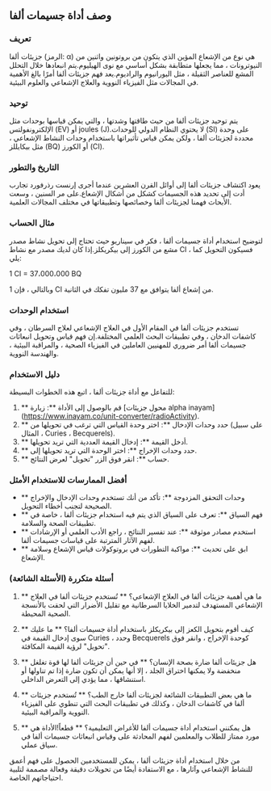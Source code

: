 ## وصف أداة جسيمات ألفا

### تعريف
جزيئات ألفا (الرمز: α) هي نوع من الإشعاع المؤين الذي يتكون من بروتونين واثنين من النيوترونات ، مما يجعلها متطابقة بشكل أساسي مع نوى الهيليوم.يتم انبعادها خلال التحلل المشع للعناصر الثقيلة ، مثل اليورانيوم والراديوم.يعد فهم جزيئات ألفا أمرًا بالغ الأهمية في المجالات مثل الفيزياء النووية والعلاج الإشعاعي والعلوم البيئية.

### توحيد
يتم توحيد جزيئات ألفا من حيث طاقتها وشدتها ، والتي يمكن قياسها بوحدات مثل الإلكترونفولتس (EV) أو joules (J).لا يحتوي النظام الدولي للوحدات (SI) على وحدة محددة لجزيئات ألفا ، ولكن يمكن قياس تأثيراتها باستخدام وحدات النشاط الإشعاعي ، مثل بيكايللز (BQ) أو الكورز (CI).

### التاريخ والتطور
يعود اكتشاف جزيئات ألفا إلى أوائل القرن العشرين عندما أجرى إرنست رذرفورد تجارب أدت إلى تحديد هذه الجسيمات كشكل من أشكال الإشعاع.على مر السنين ، وسعت الأبحاث فهمنا لجزيئات ألفا وخصائصها وتطبيقاتها في مختلف المجالات العلمية.

### مثال الحساب
لتوضيح استخدام أداة جسيمات ألفا ، فكر في سيناريو حيث تحتاج إلى تحويل نشاط مصدر مشع من الكورز إلى بيكريكلز.إذا كان لديك مصدر مع نشاط CI ، فسيكون التحويل كما يلي:

1 CI = 37،000،000 BQ

وبالتالي ، فإن 1 CI من إشعاع ألفا يتوافق مع 37 مليون تفكك في الثانية.

### استخدام الوحدات
تستخدم جزيئات ألفا في المقام الأول في العلاج الإشعاعي لعلاج السرطان ، وفي كاشفات الدخان ، وفي تطبيقات البحث العلمي المختلفة.إن فهم قياس وتحويل انبعاثات جسيمات ألفا أمر ضروري للمهنيين العاملين في الفيزياء الصحية ، والمراقبة البيئية ، والهندسة النووية.

### دليل الاستخدام
للتفاعل مع أداة جزيئات ألفا ، اتبع هذه الخطوات البسيطة:

1. ** قم بالوصول إلى الأداة **: زيارة [محول جزيئات alpha inayam] (https://www.inayam.co/unit-converter/radioActivity).
2. ** حدد وحدات الإدخال **: اختر وحدة القياس التي ترغب في تحويلها من (على سبيل المثال ، Curies ، Becquerels).
3. ** أدخل القيمة **: إدخال القيمة العددية التي تريد تحويلها.
4. ** حدد وحدات الإخراج **: اختر الوحدة التي تريد تحويلها إلى.
5. ** حساب **: انقر فوق الزر "تحويل" لعرض النتائج.

### أفضل الممارسات للاستخدام الأمثل
- ** وحدات التحقق المزدوجة **: تأكد من أنك تستخدم وحدات الإدخال والإخراج الصحيحة لتجنب أخطاء التحويل.
- ** فهم السياق **: تعرف على السياق الذي يتم فيه استخدام جزيئات ألفا ، خاصة في تطبيقات الصحة والسلامة.
- ** استخدم مصادر موثوقة **: عند تفسير النتائج ، راجع الأدب العلمي أو الإرشادات لفهم الآثار المترتبة على قياسات جسيمات ألفا.
- ** ابق على تحديث **: مواكبة التطورات في بروتوكولات قياس الإشعاع وسلامة الإشعاع.

### أسئلة متكررة (الأسئلة الشائعة)

1. ** ما هي أهمية جزيئات ألفا في العلاج الإشعاعي؟ **
تُستخدم جزيئات ألفا في العلاج الإشعاعي المستهدف لتدمير الخلايا السرطانية مع تقليل الأضرار التي لحقت بالأنسجة الصحية المحيطة.

2. ** كيف أقوم بتحويل الكعز إلى بيكريكلز باستخدام أداة جسيمات ألفا؟ **
ما عليك سوى إدخال القيمة في Curies ، وحدد Becquerels كوحدة الإخراج ، وانقر فوق "تحويل" لرؤية القيمة المكافئة.

3. ** هل جزيئات ألفا ضارة بصحة الإنسان؟ **
في حين أن جزيئات ألفا لها قوة تغلغل منخفضة ولا يمكنها اختراق الجلد ، إلا أنها يمكن أن تكون ضارة إذا تم تناولها أو استنشاقها ، مما يؤدي إلى التعرض الداخلي.

4. ** ما هي بعض التطبيقات الشائعة لجزيئات ألفا خارج الطب؟ **
تُستخدم جزيئات ألفا في كاشفات الدخان ، وكذلك في تطبيقات البحث التي تنطوي على الفيزياء النووية والمراقبة البيئية.

5. ** هل يمكنني استخدام أداة جسيمات ألفا للأغراض التعليمية؟ **
قطعاً!الأداة هي مورد ممتاز للطلاب والمعلمين لفهم المحادثة على وقياس انبعاثات جسيمات ألفا في سياق عملي.

من خلال استخدام أداة جزيئات ألفا ، يمكن للمستخدمين الحصول على فهم أعمق للنشاط الإشعاعي وآثارها ، مع الاستفادة أيضًا من تحويلات دقيقة وفعالة مصممة لتلبية احتياجاتهم الخاصة.